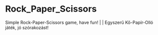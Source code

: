 # Rock_Paper_Scissors
Simple Rock-Paper-Scissors game, have fun!  | |  Egyszerű Kő-Papír-Olló játék, jó szórakozást!
